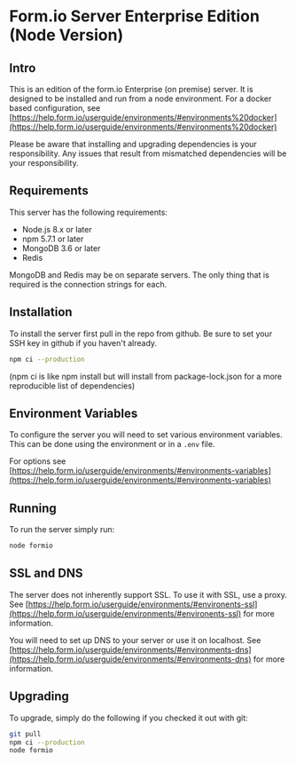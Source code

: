 # Form.io Server Enterprise Edition (Node Version)

## Intro
This is an edition of the form.io Enterprise (on premise) server. It is designed to be installed and run from a node environment. For a docker based configuration, see [https://help.form.io/userguide/environments/#environments%20docker](https://help.form.io/userguide/environments/#environments%20docker)

Please be aware that installing and upgrading dependencies is your responsibility. Any issues that result from mismatched dependencies will be your responsibility.

## Requirements
This server has the following requirements:
  - Node.js 8.x or later
  - npm 5.7.1 or later
  - MongoDB 3.6 or later
  - Redis

MongoDB and Redis may be on separate servers. The only thing that is required is the connection strings for each.

## Installation
To install the server first pull in the repo from github. Be sure to set your SSH key in github if you haven't already.

```bash
npm ci --production
```
(npm ci is like npm install but will install from package-lock.json for a more reproducible list of dependencies)

## Environment Variables
To configure the server you will need to set various environment variables. This can be done using the environment or in a ```.env``` file.

For options see [https://help.form.io/userguide/environments/#environments-variables](https://help.form.io/userguide/environments/#environments-variables)

## Running
To run the server simply run:

```bash
node formio
```

## SSL and DNS
The server does not inherently support SSL. To use it with SSL, use a proxy. See [https://help.form.io/userguide/environments/#environents-ssl](https://help.form.io/userguide/environments/#environents-ssl) for more information.

You will need to set up DNS to your server or use it on localhost. See [https://help.form.io/userguide/environments/#environments-dns](https://help.form.io/userguide/environments/#environments-dns) for more information.

## Upgrading
To upgrade, simply do the following if you checked it out with git:

```bash
git pull
npm ci --production
node formio
```

